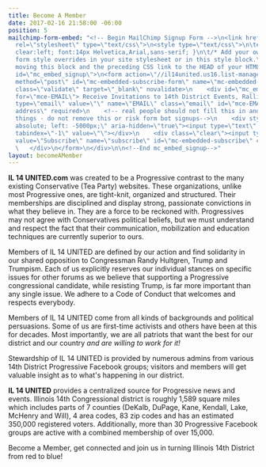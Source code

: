 ```yaml
---
title: Become A Member
date: 2017-02-16 21:58:00 -06:00
position: 5
mailchimp-form-embed: "<!-- Begin MailChimp Signup Form -->\n<link href=\"//cdn-images.mailchimp.com/embedcode/slim-10_7.css\"
  rel=\"stylesheet\" type=\"text/css\">\n<style type=\"text/css\">\n\t#mc_embed_signup{background:#fff;
  clear:left; font:14px Helvetica,Arial,sans-serif; }\n\t/* Add your own MailChimp
  form style overrides in your site stylesheet or in this style block.\n\t   We recommend
  moving this block and the preceding CSS link to the HEAD of your HTML file. */\n</style>\n<div
  id=\"mc_embed_signup\">\n<form action=\"//il14united.us16.list-manage.com/subscribe/post?u=2e27f70b701d22dfbbcc0d38d&amp;id=40da6941a8\"
  method=\"post\" id=\"mc-embedded-subscribe-form\" name=\"mc-embedded-subscribe-form\"
  class=\"validate\" target=\"_blank\" novalidate>\n    <div id=\"mc_embed_signup_scroll\">\n\t<label
  for=\"mce-EMAIL\"> Receive Invitations to 14th District Events, Rallies and More!</label>\n\t<input
  type=\"email\" value=\"\" name=\"EMAIL\" class=\"email\" id=\"mce-EMAIL\" placeholder=\"email
  address\" required>\n    <!-- real people should not fill this in and expect good
  things - do not remove this or risk form bot signups-->\n    <div style=\"position:
  absolute; left: -5000px;\" aria-hidden=\"true\"><input type=\"text\" name=\"b_2e27f70b701d22dfbbcc0d38d_40da6941a8\"
  tabindex=\"-1\" value=\"\"></div>\n    <div class=\"clear\"><input type=\"submit\"
  value=\"Subscribe\" name=\"subscribe\" id=\"mc-embedded-subscribe\" class=\"button\"></div>\n
  \   </div>\n</form>\n</div>\n\n<!--End mc_embed_signup-->"
layout: becomeAMember
---
```


**IL 14 UNITED.com** was created to be a Progressive contrast to the many existing Conservative (Tea Party) websites. These organizations, unlike most Progressive ones, are tight-knit, organized and structured. Their memberships are disciplined and display strong, passionate convictions in what they believe in. They are a force to be reckoned with. Progressives may not agree with Conservatives political beliefs, but we must understand and respect the fact that their communication, mobilization and  education techniques are currently superior to ours.

Members of IL 14 UNITED are defined by our action and find solidarity in our shared opposition to Congressman Randy Hultgren, Trump and Trumpism. Each of us explicitly reserves our individual stances on specific issues for other forums as we believe that supporting a Progressive congressional candidate, while resisting Trump, is far more important than any single issue. We adhere to a Code of Conduct that welcomes and respects everybody.

Members of IL 14 UNITED come from all kinds of backgrounds and political persuasions. Some of us are first-time activists and others have been at this for decades. Most importantly, we are all patriots that want the best for our district and our country *and are willing to work for it!*

Stewardship of IL 14 UNITED is provided by numerous admins from various 14th District Progressive Facebook groups;  visitors and members will get valuable insight as to what's happening in our district. 

**IL 14 UNITED** provides a centralized source for Progressive news and events.  Illinois 14th Congressional district is roughly 1,589 square miles which includes parts of 7 counties (DeKalb, DuPage, Kane, Kendall, Lake, McHenry and Will), 4 area codes, 83 zip codes and has an estimated 350,000 registered voters. Additionally, more than 30 Progressive Facebook groups are active with a combined membership of over 15,000. 

Become a Member, get connected and join us in turning Illinois 14th District from red to blue!
